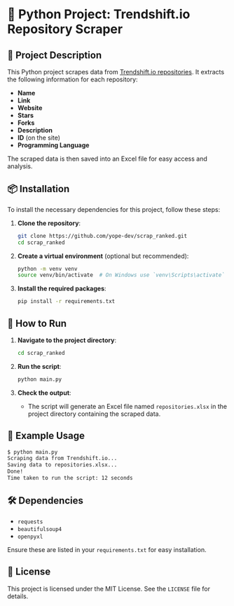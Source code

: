 # 🐍 Python Project: Trendshift.io Repository Scraper

## 📜 Project Description

This Python project scrapes data from [Trendshift.io repositories](https://trendshift.io/repositories). It extracts the following information for each repository:
- **Name**
- **Link**
- **Website**
- **Stars**
- **Forks**
- **Description**
- **ID** (on the site)
- **Programming Language**

The scraped data is then saved into an Excel file for easy access and analysis.

## 📦 Installation

To install the necessary dependencies for this project, follow these steps:

1. **Clone the repository**:
    ```bash
    git clone https://github.com/yope-dev/scrap_ranked.git
    cd scrap_ranked
    ```

2. **Create a virtual environment** (optional but recommended):
    ```bash
    python -m venv venv
    source venv/bin/activate  # On Windows use `venv\Scripts\activate`
    ```

3. **Install the required packages**:
    ```bash
    pip install -r requirements.txt
    ```

## 🚀 How to Run

1. **Navigate to the project directory**:
    ```bash
    cd scrap_ranked
    ```

2. **Run the script**:
    ```bash
    python main.py
    ```

3. **Check the output**:
    - The script will generate an Excel file named `repositories.xlsx` in the project directory containing the scraped data.

## 📑 Example Usage

```bash
$ python main.py
Scraping data from Trendshift.io...
Saving data to repositories.xlsx...
Done!
Time taken to run the script: 12 seconds
```

## 🛠️ Dependencies

- `requests`
- `beautifulsoup4`
- `openpyxl`

Ensure these are listed in your `requirements.txt` for easy installation.

## 📄 License

This project is licensed under the MIT License. See the `LICENSE` file for details.
